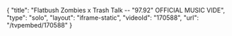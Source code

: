 {
    "title": "Flatbush Zombies x Trash Talk -- \"97.92\" OFFICIAL MUSIC VIDE",
    "type": "solo",
    "layout": "iframe-static",
    "videoId": "170588",
    "url": "\/tvpembed\/170588"
}
